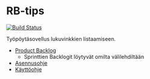 # RB-tips

[![Build Status](https://travis-ci.org/Hiipivahalko/RB-tips.svg?branch=master)](https://travis-ci.org/Hiipivahalko/RB-tips)


Työpöytäsovellus lukuvinkkien listaamiseen.


* [Product Backlog](https://docs.google.com/spreadsheets/d/1Xf0QQ6zKQXhCdvfRZoJIlTMsAP1ODY25nh3UTfKOYuY/edit?usp=sharing)
  * Sprinttien Backlogit löytyvät omilta välilehdiltään
* [Asennusohje](https://github.com/Hiipivahalko/RB-tips/blob/master/documentation/installation_manual.md)
* [Käyttöohje](https://github.com/Hiipivahalko/RB-tips/blob/master/documentation/user_manual.md)

